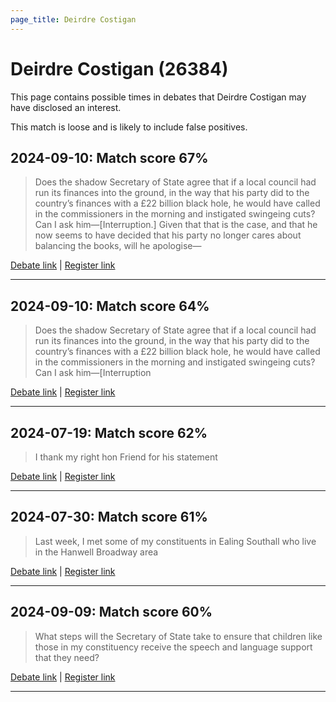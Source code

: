 ```yaml
---
page_title: Deirdre Costigan
---
```


# Deirdre Costigan  (26384)

This page contains possible times in debates that Deirdre Costigan may have disclosed an interest.

This match is loose and is likely to include false positives. 



## 2024-09-10: Match score 67%

>Does the shadow Secretary of State agree that if a local council had run its finances into the ground, in the way that his party did to the country’s finances with a £22 billion black hole, he would have called in the commissioners in the morning and instigated swingeing cuts? Can I ask him—[Interruption.] Given that that is the case, and that he now seems to have decided that his party no longer cares about balancing the books, will he apologise—

[Debate link](https://www.theyworkforyou.com/debates/?id=2024-09-10a.714.1) | [Register link](https://www.theyworkforyou.com/mp/26384/register)


---



## 2024-09-10: Match score 64%

>Does the shadow Secretary of State agree that if a local council had run its finances into the ground, in the way that his party did to the country’s finances with a £22 billion black hole, he would have called in the commissioners in the morning and instigated swingeing cuts? Can I ask him—[Interruption

[Debate link](https://www.theyworkforyou.com/debates/?id=2024-09-10a.714.1) | [Register link](https://www.theyworkforyou.com/mp/26384/register)


---



## 2024-07-19: Match score 62%

>I thank my right hon Friend for his statement

[Debate link](https://www.theyworkforyou.com/debates/?id=2024-07-19b.298.5) | [Register link](https://www.theyworkforyou.com/mp/26384/register)


---



## 2024-07-30: Match score 61%

>Last week, I met some of my constituents in Ealing Southall who live in the Hanwell Broadway area

[Debate link](https://www.theyworkforyou.com/debates/?id=2024-07-30c.1153.1) | [Register link](https://www.theyworkforyou.com/mp/26384/register)


---



## 2024-09-09: Match score 60%

>What steps will the Secretary of State take to ensure that children like those in my constituency receive the speech and language support that they need?

[Debate link](https://www.theyworkforyou.com/debates/?id=2024-09-09b.556.4) | [Register link](https://www.theyworkforyou.com/mp/26384/register)


---

